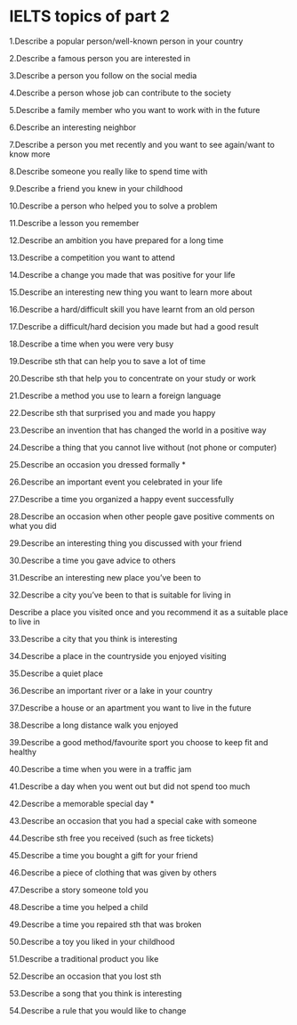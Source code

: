 # IELTS topics of part 2
1.Describe a popular person/well-known person in your country

2.Describe a famous person you are interested in

3.Describe a person you follow on the social media

4.Describe a person whose job can contribute to the society

5.Describe a family member who you want to work with in the future

6.Describe an interesting neighbor

7.Describe a person you met recently and you want to see again/want to know more

8.Describe someone you really like to spend time with

9.Describe a friend you knew in your childhood

10.Describe a person who helped you to solve a problem

11.Describe a lesson you remember

12.Describe an ambition you have prepared for a long time

13.Describe a competition you want to attend

14.Describe a change you made that was positive for your life

15.Describe an interesting new thing you want to learn more about

16.Describe a hard/difficult skill you have learnt from an old person

17.Describe a difficult/hard decision you made but had a good result

18.Describe a time when you were very busy

19.Describe sth that can help you to save a lot of time

20.Describe sth that help you to concentrate on your study or work

21.Describe a method you use to learn a foreign language

22.Describe sth that surprised you and made you happy

23.Describe an invention that has changed the world in a positive way

24.Describe a thing that you cannot live without (not phone or computer)

25.Describe an occasion you dressed formally *

26.Describe an important event you celebrated in your life

27.Describe a time you organized a happy event successfully

28.Describe an occasion when other people gave positive comments on what you did

29.Describe an interesting thing you discussed with your friend

30.Describe a time you gave advice to others

31.Describe an interesting new place you’ve been to

32.Describe a city you’ve been to that is suitable for living in

 Describe a place you visited once and you recommend it as a suitable place to live in

33.Describe a city that you think is interesting

34.Describe a place in the countryside you enjoyed visiting

35.Describe a quiet place

36.Describe an important river or a lake in your country

37.Describe a house or an apartment you want to live in the future

38.Describe a long distance walk you enjoyed

39.Describe a good method/favourite sport you choose to keep fit and healthy

40.Describe a time when you were in a traffic jam

41.Describe a day when you went out but did not spend too much

42.Describe a memorable special day *

43.Describe an occasion that you had a special cake with someone

44.Describe sth free you received (such as free tickets)

45.Describe a time you bought a gift for your friend

46.Describe a piece of clothing that was given by others

47.Describe a story someone told you

48.Describe a time you helped a child

49.Describe a time you repaired sth that was broken

50.Describe a toy you liked in your childhood

51.Describe a traditional product you like

52.Describe an occasion that you lost sth

53.Describe a song that you think is interesting

54.Describe a rule that you would like to change


